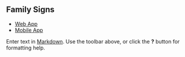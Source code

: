 ## Family Signs

- [Web App](/website)
- [Mobile App](/mobile)

Enter text in [Markdown](http://daringfireball.net/projects/markdown/). Use the toolbar above, or click the **?** button for formatting help.
